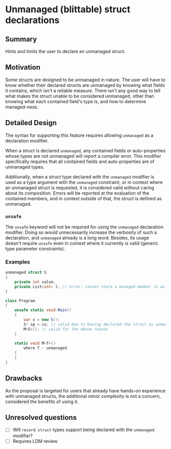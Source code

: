 # Unmanaged (blittable) struct declarations

## Summary

Hints and limits the user to declare an unmanaged struct.

## Motivation

Some structs are designed to be unmanaged in nature. The user will have to know whether their declared structs are unmanaged by knowing what fields it contains, which isn't a reliable measure. There isn't any good way to tell what makes the struct unable to be considered unmanaged, other than knowing what each contained field's type is, and how to determine managed-ness.

## Detailed Design

The syntax for supporting this feature requires allowing `unmanaged` as a declaration modifier.

<!-- TODO: Add grammar modification -->

When a struct is declared `unmanaged`, any contained fields or auto-properties whose types are not unmanaged will report a compiler error. This modifier specifically requires that all contained fields and auto-properties are of unmanaged types.

Additionally, when a struct type declared with the `unmanaged` modifier is used as a type argument with the `unmanaged` constraint, or in context where an unmanaged struct is requested, it is considered valid without caring about its composition. Errors will be reported at the evaluation of the contained members, and in context outside of that, the struct is defined as unmanaged.

### `unsafe`

The `unsafe` keyword will not be required for using the `unmanaged` declaration modifier. Doing so would unnecessarily increase the verbosity of such a declaration, and `unmanaged` already is a long word. Besides, its usage doesn't require `unsafe` even in context where it currently is valid (generic type parameter constraints).

### Examples

```csharp
unmanaged struct S
{
    private int value;
    private List<int> l; // error: cannot store a managed member in an unmanaged struct
}

class Program
{
    unsafe static void Main()
    {
        var s = new S();
        S* sp = &s; // valid due to having declared the struct as unmanaged
        M<S>(); // valid for the above reason
    }
    
    static void M<T>()
        where T : unmanaged
    {
    }
}
```

## Drawbacks

As the proposal is targeted for users that already have hands-on experience with unmanaged structs, the additional minor complexity is not a concern, considered the benefits of using it.

## Unresolved questions

- [ ] Will `record struct` types support being declared with the `unmanaged` modifier?
- [ ] Requires LDM review